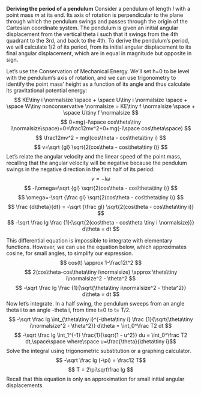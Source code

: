 **Deriving the period of a pendulum**
Consider a pendulum of length *l* with a point mass *m* at its end. Its axis of rotation is perpendicular to the plane through which the pendulum swings and passes through the origin of the Cartesian coordinate system. The pendulum is given an initial angular displacement from the vertical theta i such that it swings from the 4th quadrant to the 3rd, and back to the 4th. To derive the pendulum’s period, we will  calculate 1/2 of its period, from its initial angular displacement to its final angular displacement, which are in equal in magnitude but opposite in sign.

Let’s use the Conservation of Mechanical Energy. We’ll set h=0 to be level with the pendulum’s axis of rotation, and we can use trigonometry to identify the point mass’ height as a function of its angle and thus calculate its gravitational potential energy:
$$ KE\tiny i \normalsize \space + \space U\tiny i \normalsize \space + \space W\tiny nonconservative \normalsize = KE\tiny f \normalsize \space + \space U\tiny f \normalsize $$
$$ 0+mg(-l\space cos\theta\tiny i\normalsize\space)+0=\frac12mv^2+0+mg(-l\space cos\theta\space) $$
$$ \frac12mv^2 = mgl(cos\theta - cos\theta\tiny i) $$
$$ v=\sqrt {gl} \sqrt{2(cos\theta - cos\theta\tiny i)} $$
Let’s relate the angular velocity and the linear speed of the point mass, recalling that the angular velocity will be negative because the pendulum swings in the negative direction in the first half of its period:
$$ v=-l\omega $$
$$ -l\omega=\sqrt {gl} \sqrt{2(cos\theta - cos\theta\tiny i)} $$
$$ \omega=-\sqrt {\frac gl} \sqrt{2(cos\theta - cos\theta\tiny i)} $$
$$ \frac {d\theta}{dt} = -\sqrt {\frac gl} \sqrt{2(cos\theta - cos\theta\tiny i)} $$
$$ -\sqrt \frac lg \frac {1}{\sqrt{2(cos\theta - cos\theta \tiny i \normalsize)}} d\theta = dt $$

This differential equation is impossible to integrate with elementary functions. However, we can use the equation below, which approximates cosine, for small angles, to simplify our expression.
$$ cos(t) \approx 1-\frac12t^2 $$
$$ 2(cos\theta-cos\theta\tiny i\normalsize) \approx \theta\tiny i\normalsize^2 - \theta^2 $$
$$ -\sqrt \frac lg \frac {1}{\sqrt{\theta\tiny i\normalsize^2 - \theta^2}} d\theta = dt $$
Now let’s integrate. In a half swing, the pendulum sweeps from an angle theta i to an angle -theta i, from time t=0 to t= T/2.
$$ -\sqrt \frac lg \int_{\theta\tiny i}^{-\theta\tiny i} \frac {1}{\sqrt{\theta\tiny i\normalsize^2 - \theta^2}} d\theta = \int_0^\frac T2 dt $$
$$ -\sqrt \frac lg \int_1^{-1} \frac{1}{\sqrt{1 - u^2}} du = \int_0^\frac T2 dt,\space\space where\space u=\frac{\theta}{\theta\tiny i}$$
Solve the integral using trigonometric substitution or a graphing calculator.
$$ -\sqrt \frac lg (-\pi) = \frac12 T$$
$$ T = 2\pi\sqrt\frac lg $$
Recall that this equation is only an approximation for small initial angular displacements.